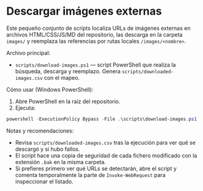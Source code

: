 # Descargar imágenes externas

Este pequeño conjunto de scripts localiza URLs de imágenes externas en archivos
HTML/CSS/JS/MD del repositorio, las descarga en la carpeta `images/` y reemplaza
las referencias por rutas locales `/images/<nombre>`.

Archivo principal:

- `scripts/download-images.ps1` — script PowerShell que realiza la búsqueda,
  descarga y reemplazo. Genera `scripts/downloaded-images.csv` con el mapeo.

Cómo usar (Windows PowerShell):

1. Abre PowerShell en la raíz del repositorio.
2. Ejecuta:

```powershell
powershell -ExecutionPolicy Bypass -File .\scripts\download-images.ps1
```

Notas y recomendaciones:

- Revisa `scripts/downloaded-images.csv` tras la ejecución para ver qué se
  descargó y si hubo fallos.
- El script hace una copia de seguridad de cada fichero modificado con la
  extensión `.bak` en la misma carpeta.
- Si prefieres primero ver qué URLs se detectarán, abre el script y comenta
  temporalmente la parte de `Invoke-WebRequest` para inspeccionar el listado.
